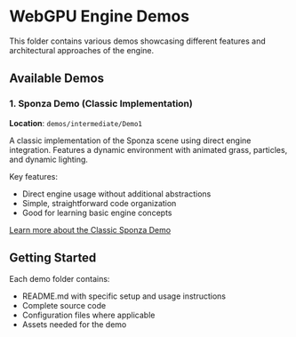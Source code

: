 # WebGPU Engine Demos

This folder contains various demos showcasing different features and architectural approaches of the engine.

## Available Demos

### 1. Sponza Demo (Classic Implementation)
**Location**: `demos/intermediate/Demo1`

A classic implementation of the Sponza scene using direct engine integration. Features a dynamic environment with animated grass, particles, and dynamic lighting.

Key features:
- Direct engine usage without additional abstractions
- Simple, straightforward code organization
- Good for learning basic engine concepts

[Learn more about the Classic Sponza Demo](./intermediate/Demo1/README.md)

## Getting Started

Each demo folder contains:
- README.md with specific setup and usage instructions
- Complete source code
- Configuration files where applicable
- Assets needed for the demo